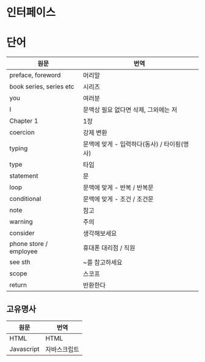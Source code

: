 # 인터페이스

# 단어

| 원문                    | 번역                                 |
| ----------------------- | ------------------------------------ |
| preface, foreword       | 머리말                               |
| book series, series etc | 시리즈                               |
| you                     | 여러분                               |
| I                       | 문맥상 필요 없다면 삭제, 그외에는 저        |
| Chapter 1               | 1장                                 |
| coercion                | 강제 변환                             |
| typing                  | 문맥에 맞게 - 입력하다(동사) / 타이핑(명사)  |
| type                    | 타입                                 |
| statement               | 문                                   |
| loop                    | 문맥에 맞게 - 반복 / 반복문               |
| conditional             | 문맥에 맞게 - 조건 / 조건문               |
| note                    | 참고                                  |
| warning                 | 주의                                  |
| consider                | 생각해보세요                            |
| phone store / employee  | 휴대폰 대리점 / 직원                     |
| see sth                 | ~를 참고하세요                          |
| scope                   | 스코프                                 |
| return                  | 반환한다                                |


## 고유명사

| 원문                    | 번역                                 |
| ----------------------- | ------------------------------------ |
| HTML                    | HTML                                 |
| Javascript              | 자바스크립트                             |
